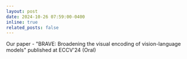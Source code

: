```yaml
---
layout: post
date: 2024-10-26 07:59:00-0400
inline: true
related_posts: false
---
```


Our paper - "BRAVE: Broadening the visual encoding of vision-language models" published at ECCV'24 (Oral)
